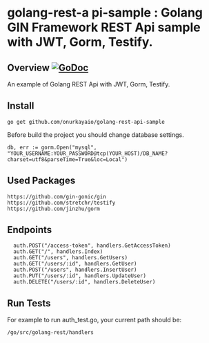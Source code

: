 # golang-rest-a pi-sample : Golang GIN Framework REST Api sample with JWT, Gorm, Testify.

## Overview [![GoDoc](https://godoc.org/github.com/onurkayaio/golang-rest-api-sample?status.svg)](https://godoc.org/github.com/onurkayaio/golang-rest-api-sample)

An example of Golang REST Api with JWT, Gorm, Testify.

## Install

```
go get github.com/onurkayaio/golang-rest-api-sample
```
Before build the project you should change database settings.

```
db, err := gorm.Open("mysql", "YOUR_USERNAME:YOUR_PASSWORD@tcp(YOUR_HOST)/DB_NAME?charset=utf8&parseTime=True&loc=Local")
```

## Used Packages

```
https://github.com/gin-gonic/gin
https://github.com/stretchr/testify
https://github.com/jinzhu/gorm
```

## Endpoints

```
  auth.POST("/access-token", handlers.GetAccessToken)
  auth.GET("/", handlers.Index)
  auth.GET("/users", handlers.GetUsers)
  auth.GET("/users/:id", handlers.GetUser)
  auth.POST("/users", handlers.InsertUser)
  auth.PUT("/users/:id", handlers.UpdateUser)
  auth.DELETE("/users/:id", handlers.DeleteUser)
```  
  
## Run Tests

For example to run auth_test.go, your current path should be:

```
/go/src/golang-rest/handlers
```
